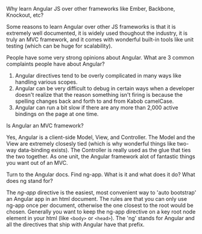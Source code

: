 Why learn Angular JS over other frameworks like Ember, Backbone, Knockout, etc?

Some reasons to learn Angular over other JS frameworks is that it is extremely well documented, it is widely used thoughout the industry, it is truly an MVC framework, and it comes with wonderful built-in tools like unit testing (which can be huge for scalability).

People have some very strong opinions about Angular. What are 3 common complaints people have about Angular?

1. Angular directives tend to be overly complicated in many ways like handling various scopes.
2. Angular can be very difficult to debug in certain ways when a developer doesn't realize that the reason something isn't firing is because the spelling changes back and forth to and from Kabob camelCase.
3. Angular can run a bit slow if there are any more than 2,000 active bindings on the page at one time.

Is Angular an MVC framework?

Yes, Angular is a client-side Model, View, and Controller. The Model and the View are extremely closesly tied (which is why wonderful things like two-way data-binding exists). The Controller is really used as the glue that ties the two together. As one unit, the Angular framework alot of fantastic things you want out of an MVC.

Turn to the Angular docs. Find ng-app. What is it and what does it do? What does ng stand for?

The *ng-app* directive is the easiest, most convenient way to 'auto bootstrap' an Angular app in an html document. The rules are that you can only use ng-app once per document, otherwise the one closest to the root would be chosen. Generally you want to keep the ng-app directive on a key root node element in your html (like `<body>` or `<head>`). The 'ng' stands for Angular and all the directives that ship with Angular have that prefix.


